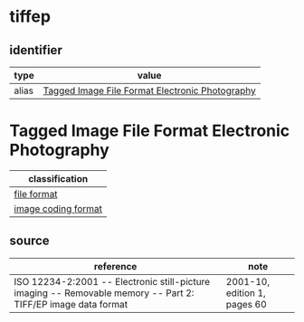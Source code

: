 # tiffep

## identifier
| type              | value
| ----------------- | -----
| alias             | [Tagged Image File Format Electronic Photography](#tagged-image-file-format-electronic-photography)

# Tagged Image File Format Electronic Photography
| classification
| --------------
| [file format](file.md)
| [image coding format](image.md)

## source
| reference | note
| --------- | ----
| ISO 12234-2:2001 -- Electronic still-picture imaging -- Removable memory -- Part 2: TIFF/EP image data format | 2001-10, edition 1, pages 60
